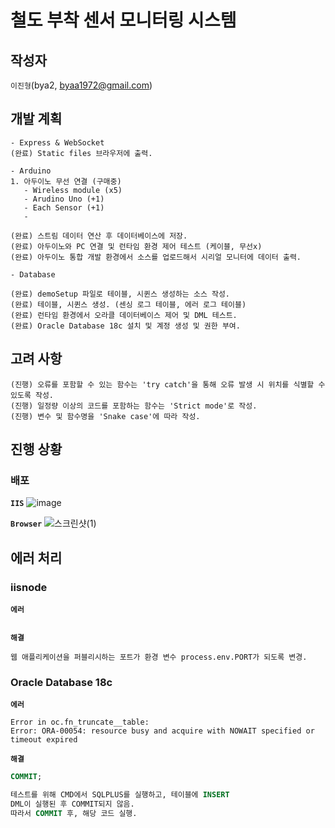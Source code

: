 # 철도 부착 센서 모니터링 시스템

## 작성자
`이진형`(bya2, byaa1972@gmail.com)

## 개발 계획

```
- Express & WebSocket
(완료) Static files 브라우저에 출력.

- Arduino
1. 아두이노 무선 연결 (구매중)
   - Wireless module (x5)
   - Arudino Uno (+1)
   - Each Sensor (+1)
   - 

(완료) 스트림 데이터 연산 후 데이터베이스에 저장.
(완료) 아두이노와 PC 연결 및 런타임 환경 제어 테스트 (케이블, 무선x)
(완료) 아두이노 통합 개발 환경에서 소스를 업로드해서 시리얼 모니터에 데이터 출력.

- Database

(완료) demoSetup 파일로 테이블, 시퀸스 생성하는 소스 작성.
(완료) 테이블, 시퀸스 생성. (센싱 로그 테이블, 에러 로그 테이블)
(완료) 런타임 환경에서 오라클 데이터베이스 제어 및 DML 테스트.
(완료) Oracle Database 18c 설치 및 계정 생성 및 권한 부여.
```

## 고려 사항

```
(진행) 오류를 포함할 수 있는 함수는 'try catch'을 통해 오류 발생 시 위치를 식별할 수 있도록 작성.
(진행) 일정량 이상의 코드를 포함하는 함수는 'Strict mode'로 작성.
(진행) 변수 및 함수명을 'Snake case'에 따라 작성.
```

## 진행 상황

### 배포
**`IIS`**
![image](https://user-images.githubusercontent.com/61080445/138863424-8746d58b-b897-4a6d-831a-99f2b765da62.png)

**`Browser`**
![스크린샷(1)](https://user-images.githubusercontent.com/61080445/138863298-dacd5a61-ee79-43b0-b835-3175b1341d83.png)

## 에러 처리

### iisnode

**`에러`**
```
```

**`해결`**
```
웹 애플리케이션을 퍼블리시하는 포트가 환경 변수 process.env.PORT가 되도록 변경.
```

### Oracle Database 18c

**`에러`**
```
Error in oc.fn_truncate__table:
Error: ORA-00054: resource busy and acquire with NOWAIT specified or timeout expired
```
**`해결`**
```sql
COMMIT;

테스트를 위해 CMD에서 SQLPLUS를 실행하고, 테이블에 INSERT
DML이 실행된 후 COMMIT되지 않음.
따라서 COMMIT 후, 해당 코드 실행.
```

